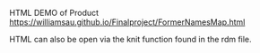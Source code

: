 HTML DEMO of Product
https://williamsau.github.io/Finalproject/FormerNamesMap.html

HTML can also be open via the knit function found in the rdm file.

